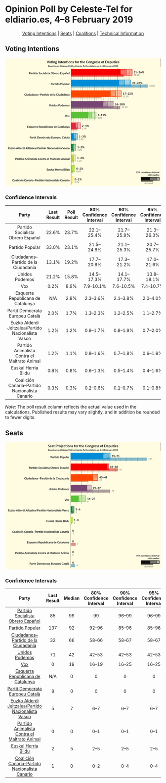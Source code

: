 # Opinion Poll by Celeste-Tel for eldiario.es, 4–8 February 2019

<p align="center"><a href="#voting-intentions">Voting Intentions</a> | <a href="#seats">Seats</a> | <a href="#coalitions">Coalitions</a> | <a href="#technical-information">Technical Information</a></p>

## Voting Intentions

![Graph with voting intentions not yet produced](2019-02-08-Celeste-Tel.png "Voting Intentions")

### Confidence Intervals

| Party | Last Result | Poll Result | 80% Confidence Interval | 90% Confidence Interval | 95% Confidence Interval | 99% Confidence Interval |
|:-----:|:-----------:|:-----------:|:-----------------------:|:-----------------------:|:-----------------------:|:-----------------------:|
| Partido Socialista Obrero Español | 22.6% | 23.7% | 22.1–25.4% |21.7–25.9% |21.3–26.3% |20.6–27.2% |
| Partido Popular | 33.0% | 23.1% | 21.5–24.8% |21.1–25.3% |20.7–25.7% |20.0–26.5% |
| Ciudadanos–Partido de la Ciudadanía | 13.1% | 19.2% | 17.7–20.8% |17.3–21.2% |17.0–21.6% |16.3–22.4% |
| Unidos Podemos | 21.2% | 15.8% | 14.5–17.3% |14.1–17.7% |13.8–18.1% |13.2–18.8% |
| Vox | 0.2% | 8.9% | 7.9–10.1% |7.6–10.5% |7.4–10.7% |6.9–11.3% |
| Esquerra Republicana de Catalunya | N/A | 2.8% | 2.3–3.6% |2.1–3.8% |2.0–4.0% |1.8–4.4% |
| Partit Demòcrata Europeu Català | 2.0% | 1.7% | 1.3–2.3% |1.2–2.5% |1.1–2.7% |0.9–3.0% |
| Euzko Alderdi Jeltzalea/Partido Nacionalista Vasco | 1.2% | 1.2% | 0.9–1.7% |0.8–1.9% |0.7–2.0% |0.6–2.3% |
| Partido Animalista Contra el Maltrato Animal | 1.2% | 1.1% | 0.8–1.6% |0.7–1.8% |0.6–1.9% |0.5–2.2% |
| Euskal Herria Bildu | 0.8% | 0.8% | 0.6–1.3% |0.5–1.4% |0.4–1.6% |0.3–1.8% |
| Coalición Canaria–Partido Nacionalista Canario | 0.3% | 0.3% | 0.2–0.6% |0.1–0.7% |0.1–0.8% |0.1–1.0% |

*Note:* The poll result column reflects the actual value used in the calculations. Published results may vary slightly, and in addition be rounded to fewer digits.

## Seats

![Graph with seats not yet produced](2019-02-08-Celeste-Tel-seats.png "Seats")

### Confidence Intervals

| Party | Last Result | Median | 80% Confidence Interval | 90% Confidence Interval | 95% Confidence Interval | 99% Confidence Interval |
|:-----:|:-----------:|:------:|:-----------------------:|:-----------------------:|:-----------------------:|:-----------------------:|
| <a href="#partido-socialista-obrero-español">Partido Socialista Obrero Español</a> | 85 | 99 | 99 |96–99 |96–99 |96–107 |
| <a href="#partido-popular">Partido Popular</a> | 137 | 92 | 92–96 |85–96 |85–96 |85–96 |
| <a href="#ciudadanos–partido-de-la-ciudadanía">Ciudadanos–Partido de la Ciudadanía</a> | 32 | 66 | 58–66 |58–67 |58–67 |58–67 |
| <a href="#unidos-podemos">Unidos Podemos</a> | 71 | 42 | 42–53 |42–53 |42–53 |42–53 |
| <a href="#vox">Vox</a> | 0 | 19 | 16–19 |16–25 |16–25 |16–25 |
| <a href="#esquerra-republicana-de-catalunya">Esquerra Republicana de Catalunya</a> | N/A | 0 | 0 |0 |0 |0 |
| <a href="#partit-demòcrata-europeu-català">Partit Demòcrata Europeu Català</a> | 8 | 0 | 0 |0 |0 |0 |
| <a href="#euzko-alderdi-jeltzalea/partido-nacionalista-vasco">Euzko Alderdi Jeltzalea/Partido Nacionalista Vasco</a> | 5 | 7 | 6–7 |6–7 |6–7 |6–7 |
| <a href="#partido-animalista-contra-el-maltrato-animal">Partido Animalista Contra el Maltrato Animal</a> | 0 | 0 | 0–1 |0–1 |0–1 |0–1 |
| <a href="#euskal-herria-bildu">Euskal Herria Bildu</a> | 2 | 5 | 2–5 |2–5 |2–5 |1–5 |
| <a href="#coalición-canaria–partido-nacionalista-canario">Coalición Canaria–Partido Nacionalista Canario</a> | 1 | 0 | 0–2 |0–4 |0–4 |0–4 |

